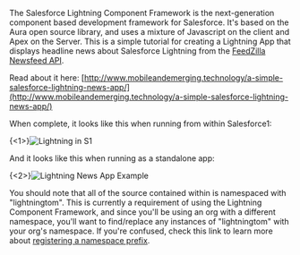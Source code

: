 The Salesforce Lightning Component Framework is the next-generation component based development framework for Salesforce. It's based on the Aura open source library, and uses a mixture of Javascript on the client and Apex on the Server. This is a simple tutorial for creating a Lightning App that displays headline news about Salesforce Lightning from the [FeedZilla Newsfeed API](http://www.feedzilla.com/api-overview). 

Read about it here: [http://www.mobileandemerging.technology/a-simple-salesforce-lightning-news-app/](http://www.mobileandemerging.technology/a-simple-salesforce-lightning-news-app/)

When complete, it looks like this when running from within Salesforce1:

{<1>}![Lightning in S1](https://metforceweb.s3.amazonaws.com/2014/Nov/IMG_2205-1416811679075.PNG)

And it looks like this when running as a standalone app:

{<2>}![Lightning News App Example](https://metforceweb.s3.amazonaws.com/2014/Nov/Aura-1416809127181.png)

You should note that all of the source contained within is namespaced with "lightningtom". This is currently a requirement of using the Lightning Component Framework, and since you'll be using an org with a different namespace, you'll want to find/replace any instances of "lightningtom" with your org's namespace. If you're confused, check this link to learn more about [registering a namespace prefix](https://help.salesforce.com/HTViewHelpDoc?id=register_namespace_prefix.htm&language=en_US).
